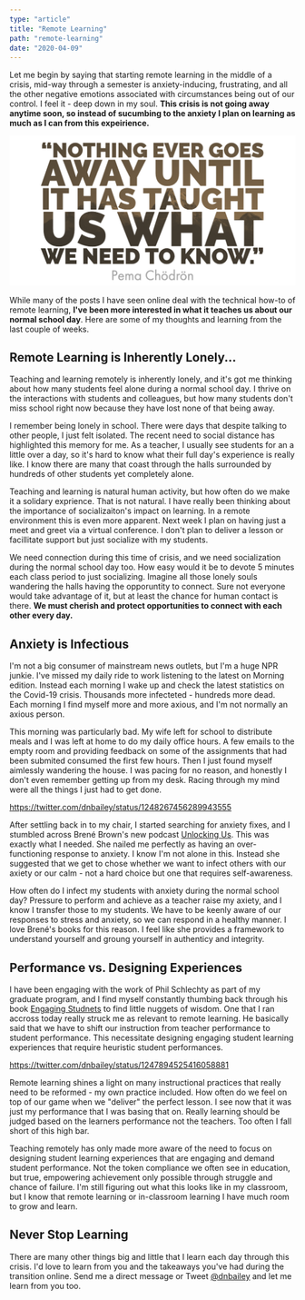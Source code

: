 ```yaml
---
type: "article"
title: "Remote Learning"
path: "remote-learning"
date: "2020-04-09"
---
```


Let me begin by saying that starting remote learning in the middle of a crisis, mid-way through a semester is anxiety-inducing, frustrating, and all the other negative emotions associated with circumstances being out of our control. I feel it - deep down in my soul. **This crisis is not going away anytime soon, so instead of sucumbing to the anxiety I plan on learning as much as I can from this expeirience.**

![Pema Chödrön Quote](pema-chodron.png " ")

While many of the posts I have seen online deal with the technical how-to of remote learning, **I've been more interested in what it teaches us about our normal school day**. Here are some of my thoughts and learning from the last couple of weeks.

## Remote Learning is Inherently Lonely...

Teaching and learning remotely is inherently lonely, and it's got me thinking about how many students feel alone during a normal school day. I thrive on the interactions with students and colleagues, but how many students don't miss school right now because they have lost none of that being away.

I remember being lonely in school. There were days that despite talking to other people, I just felt isolated. The recent need to social distance has highlighted this memory for me. As a teacher, I usually see students for an a little over a day, so it's hard to know what their full day's experience is really like. I know there are many that coast through the halls surrounded by hundreds of other students yet completely alone.

Teaching and learning is natural human activity, but how often do we make it a solidary exprience. That is not natural. I have really been thinking about the importance of socializaiton's impact on learning. In a remote environment this is even more apparent. Next week I plan on having just a meet and greet via a virtual conference. I don't plan to deliver a lesson or facillitate support but just socialize with my students.

We need connection during this time of crisis, and we need socialization during the normal school day too. How easy would it be to devote 5 minutes each class period to just socializing. Imagine all those lonely souls wandering the halls having the opporuntity to connect. Sure not everyone would take advantage of it, but at least the chance for human contact is there. **We must cherish and protect opportunities to connect with each other every day.**

## Anxiety is Infectious

I'm not a big consumer of mainstream news outlets, but I'm a huge NPR junkie. I've missed my daily ride to work listening to the latest on Morning edition. Instead each morning I wake up and check the latest statistics on the Covid-19 crisis. Thousands more infecteted - hundreds more dead. Each morning I find myself more and more axious, and I'm not normally an axious person.

This morning was particularly bad. My wife left for school to distribute meals and I was left at home to do my daily office hours. A few emails to the empty room and providing feedback on some of the assignments that had been submited consumed the first few hours. Then I just found myself aimlessly wandering the house. I was pacing for no reason, and honestly I don't even remember getting up from my desk. Racing through my mind were all the things I just had to get done.

https://twitter.com/dnbailey/status/1248267456289943555

After settling back in to my chair, I started searching for anxiety fixes, and I stumbled across Brené Brown's new podcast [Unlocking Us](https://brenebrown.com/podcast/introducing-unlocking-us/). This was exactly what I needed. She nailed me perfectly as having an over-functioning response to anxiety. I know I'm not alone in this. Instead she suggested that we get to chose whether we want to infect others with our axiety or our calm - not a hard choice but one that requires self-awareness.

How often do I infect my students with anxiety during the normal school day? Pressure to perform and achieve as a teacher raise my axiety, and I know I transfer those to my students. We have to be keenly aware of our responses to stress and anxiety, so we can respond in a healthy manner. I love Brené's books for this reason. I feel like she provides a framework to understand yourself and groung yourself in authenticy and integrity.

## Performance vs. Designing Experiences

I have been engaging with the work of Phil Schlechty as part of my graduate program, and I find myself constantly thumbing back through his book [Engaging Studnets](https://www.amazon.com/Engaging-Students-Phillip-C-Schlechty/dp/0470640081) to find little nuggets of wisdom. One that I ran accross today really struck me as relevant to remote learning. He basically said that we have to shift our instruction from teacher performance to student performance. This necessitate designing engaging student learning experiences that require heuristic student performances.

https://twitter.com/dnbailey/status/1247894525416058881

Remote learning shines a light on many instructional practices that really need to be reformed - my own practice included. How often do we feel on top of our game when we "deliver" the perfect lesson. I see now that it was just my performance that I was basing that on. Really learning should be judged based on the learners performance not the teachers. Too often I fall short of this high bar.

Teaching remotely has only made more aware of the need to focus on designing student learning experiences that are engaging and demand student performance. Not the token compliance we often see in education, but true, empowering achievement only possible through struggle and chance of failure. I'm still figuring out what this looks like in my classroom, but I know that remote learning or in-classroom learning I have much room to grow and learn.

## Never Stop Learning

There are many other things big and little that I learn each day through this crisis. I'd love to learn from you and the takeaways you've had during the transition online. Send me a direct message or Tweet [@dnbailey](https://twitter.com/dnbailey) and let me learn from you too.
